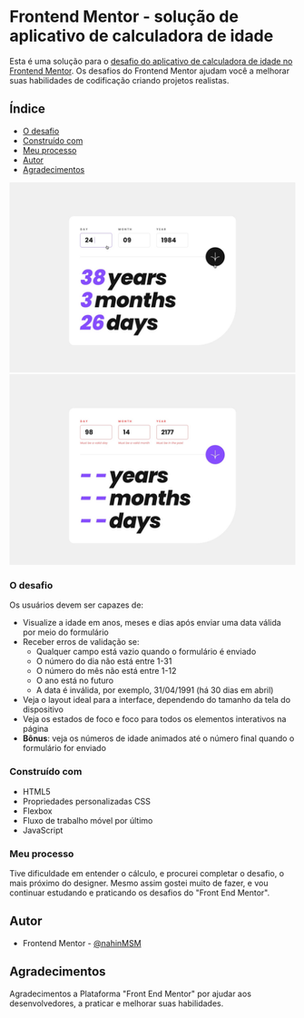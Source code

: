 # Frontend Mentor - solução de aplicativo de calculadora de idade

Esta é uma solução para o [desafio do aplicativo de calculadora de idade no Frontend Mentor](https://www.frontendmentor.io/challenges/age-calculator-app-dF9DFFpj-Q). Os desafios do Frontend Mentor ajudam você a melhorar suas habilidades de codificação criando projetos realistas.

## Índice

  - [O desafio](#o-desafio)
  - [Construído com](#construído-com)
  - [Meu processo](#meu-processo)
  - [Autor](#autor)
  - [Agradecimentos](#acknowledgments)

  ![](design/active-states.jpg)
  ![](design/desktop-error-invalid.jpg)


### O desafio

Os usuários devem ser capazes de:

- Visualize a idade em anos, meses e dias após enviar uma data válida por meio do formulário
- Receber erros de validação se:
  - Qualquer campo está vazio quando o formulário é enviado
  - O número do dia não está entre 1-31
  - O número do mês não está entre 1-12
  - O ano está no futuro
  - A data é inválida, por exemplo, 31/04/1991 (há 30 dias em abril)
- Veja o layout ideal para a interface, dependendo do tamanho da tela do dispositivo
- Veja os estados de foco e foco para todos os elementos interativos na página
- **Bônus**: veja os números de idade animados até o número final quando o formulário for enviado


### Construído com

- HTML5
- Propriedades personalizadas CSS
- Flexbox
- Fluxo de trabalho móvel por último
- JavaScript

### Meu processo

Tive dificuldade em entender o cálculo, e procurei completar o desafio, o mais próximo do designer. Mesmo assim gostei muito de fazer, e vou continuar estudando e praticando os desafios do "Front End Mentor". 


## Autor

- Frontend Mentor - [@nahinMSM](https://www.frontendmentor.io/profile/nahinMSM)


## Agradecimentos

Agradecimentos a Plataforma "Front End Mentor" por ajudar aos desenvolvedores, a praticar e melhorar suas habilidades.